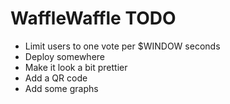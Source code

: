 # WaffleWaffle TODO

* Limit users to one vote per $WINDOW seconds
* Deploy somewhere
* Make it look a bit prettier
* Add a QR code
* Add some graphs
